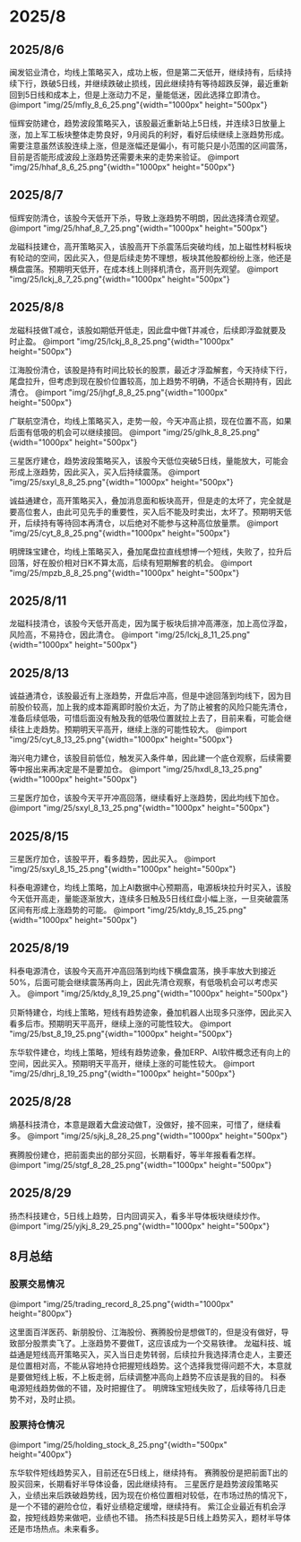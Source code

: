 # 2025/8

## 2025/8/6

闽发铝业清仓，均线上策略买入，成功上板，但是第二天低开，继续持有，后续持续下行，跌破5日线，并继续跌破止损线，因此继续持有等待超跌反弹，最近重新回到5日线和成本上，但是上涨动力不足，量能低迷，因此选择立即清仓。
@import "img/25/mfly_8_6_25.png"{width="1000px" height="500px"}

恒辉安防建仓，趋势波段策略买入，该股最近重新站上5日线，并连续3日放量上涨，加上军工板块整体走势良好，9月阅兵的利好，看好后续继续上涨趋势形成。需要注意虽然该股连续上涨，但是涨幅还是偏小，有可能只是小范围的区间震荡，目前是否能形成波段上涨趋势还需要未来的走势来验证。
@import "img/25/hhaf_8_6_25.png"{width="1000px" height="500px"}

## 2025/8/7

恒辉安防清仓，该股今天低开下杀，导致上涨趋势不明朗，因此选择清仓观望。
@import "img/25/hhaf_8_7_25.png"{width="1000px" height="500px"}

龙磁科技建仓，高开策略买入，该股高开下杀震荡后突破均线，加上磁性材料板块有轮动的空间，因此买入，但是后续走势不理想，板块其他股都纷纷上涨，他还是横盘震荡。预期明天低开，在成本线上则择机清仓，高开则先观望。
@import "img/25/lckj_8_7_25.png"{width="1000px" height="500px"}

## 2025/8/8

龙磁科技做T减仓，该股如期低开低走，因此盘中做T并减仓，后续即浮盈就要及时止盈。
@import "img/25/lckj_8_8_25.png"{width="1000px" height="500px"}

江海股份清仓，该股是持有时间比较长的股票，最近才浮盈解套，今天持续下行，尾盘拉升，但考虑到现在股价位置较高，加上趋势不明确，不适合长期持有，因此清仓。
@import "img/25/jhgf_8_8_25.png"{width="1000px" height="500px"}

广联航空清仓，均线上策略买入，走势一般，今天冲高止损，现在位置不高，如果后面有低吸的机会可以继续接回。
@import "img/25/glhk_8_8_25.png"{width="1000px" height="500px"}

三星医疗建仓，趋势波段策略买入，该股今天低位突破5日线，量能放大，可能会形成上涨趋势，因此买入，买入后持续震荡。
@import "img/25/sxyl_8_8_25.png"{width="1000px" height="500px"}

诚益通建仓，高开策略买入，叠加消息面和板块高开，但是走的太坏了，完全就是要高位套人，由此可见先手的重要性，买入后不能及时卖出，太坏了。预期明天低开，后续持有等待回本再清仓，以后绝对不能参与这种高位放量票。
@import "img/25/cyt_8_8_25.png"{width="1000px" height="500px"}

明牌珠宝建仓，均线上策略买入，叠加尾盘拉直线想博一个短线，失败了，拉升后回落，好在股价相对日K不算太高，后续有短期解套的机会。
@import "img/25/mpzb_8_8_25.png"{width="1000px" height="500px"}

## 2025/8/11

龙磁科技清仓，该股今天低开高走，因为属于板块后排冲高滞涨，加上高位浮盈，风险高，不易持仓，因此清仓。
@import "img/25/lckj_8_11_25.png"{width="1000px" height="500px"}

## 2025/8/13

诚益通清仓，该股最近有上涨趋势，开盘后冲高，但是中途回落到均线下，因为目前股价较高，加上我的成本距离即时股价太近，为了防止被套的风险只能先清仓，准备后续低吸，可惜后面没有触及我的低吸位置就拉上去了，目前来看，可能会继续往上走趋势。预期明天平高开，继续上涨的可能性较大。
@import "img/25/cyt_8_13_25.png"{width="1000px" height="500px"}

海兴电力建仓，该股目前低位，触发买入条件单，因此建一个底仓观察，后续需要等中报出来再决定是不是要加仓。
@import "img/25/hxdl_8_13_25.png"{width="1000px" height="500px"}

三星医疗加仓，该股今天平开冲高回落，继续看好上涨趋势，因此均线下加仓。
@import "img/25/sxyl_8_13_25.png"{width="1000px" height="500px"}

## 2025/8/15

三星医疗加仓，该股平开，看多趋势，因此买入。
@import "img/25/sxyl_8_15_25.png"{width="1000px" height="500px"}

科泰电源建仓，均线上策略，加上AI数据中心预期高，电源板块拉升时买入，该股今天低开高走，量能逐渐放大，连续多日触及5日线红盘小幅上涨，一旦突破震荡区间有形成上涨趋势的可能。
@import "img/25/ktdy_8_15_25.png"{width="1000px" height="500px"}

## 2025/8/19

科泰电源清仓，该股今天高开冲高回落到均线下横盘震荡，换手率放大到接近50%，后面可能会继续震荡再向上，因此先清仓观察，有低吸机会可以考虑买入。
@import "img/25/ktdy_8_19_25.png"{width="1000px" height="500px"}

贝斯特建仓，均线上策略，短线有趋势迹象，叠加机器人出现多只涨停，因此买入看多后市。预期明天平高开，继续上涨的可能性较大。
@import "img/25/bst_8_19_25.png"{width="1000px" height="500px"}

东华软件建仓，均线上策略，短线有趋势迹象，叠加ERP、AI软件概念还有向上的空间，因此买入。预期明天平高开，继续上涨的可能性较大。
@import "img/25/dhrj_8_19_25.png"{width="1000px" height="500px"}

## 2025/8/28

熵基科技清仓，本意是跟着大盘波动做T，没做好，接不回来，可惜了，继续看多。
@import "img/25/sjkj_8_28_25.png"{width="1000px" height="500px"}

赛腾股份建仓，把前面卖出的部分买回，长期看好，等半年报看看怎样。
@import "img/25/stgf_8_28_25.png"{width="1000px" height="500px"}

## 2025/8/29

扬杰科技建仓，5日线上趋势，日内回调买入，看多半导体板块继续炒作。
@import "img/25/yjkj_8_29_25.png"{width="1000px" height="500px"}

## 8月总结

### 股票交易情况

@import "img/25/trading_record_8_25.png"{width="1000px" height="800px"}

这里面百洋医药、新朋股份、江海股份、赛腾股份是想做T的，但是没有做好，导致部分股票卖飞了。上涨趋势不要做T，这应该成为一个交易铁律。
龙磁科技、城益通是短线高开策略买入，买入当日走势转弱，后续拉升我选择清仓走人，主要还是位置相对高，不能从容地持仓把握短线趋势。这个选择我觉得问题不大，本意就是要做短线上板，不上板走弱，后续调整冲高向上趋势不应该是我的目的。
科泰电源短线趋势做的不错，及时把握住了。
明牌珠宝短线失败了，后续等待几日走势不对，及时止损。

### 股票持仓情况

@import "img/25/holding_stock_8_25.png"{width="500px" height="400px"}

东华软件短线趋势买入，目前还在5日线上，继续持有。
赛腾股份是把前面T出的股买回来，长期看好半导体设备，因此继续持有。
三星医疗是趋势波段策略买入，业绩出来后跌破趋势线，因为现在价格位置相对较低，在市场过热的情况下，是一个不错的避险仓位，看好业绩稳定缓增，继续持有。
紫江企业最近有机会浮盈，按短线趋势来做吧，业绩也不错。
扬杰科技是5日线上趋势买入，题材半导体还是市场热点。未来看多。
